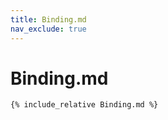 ```yaml
---
title: Binding.md
nav_exclude: true
---
```


# Binding.md

```markdown
{% include_relative Binding.md %}
```

